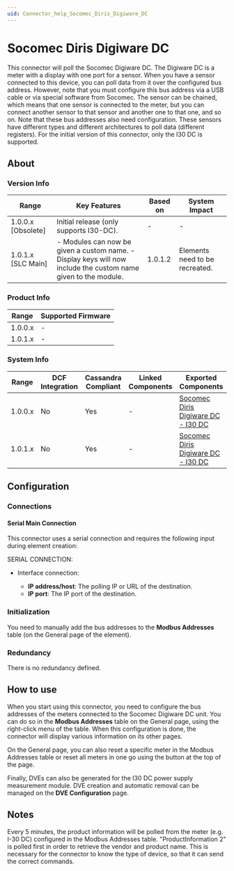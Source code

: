 ```yaml
---
uid: Connector_help_Socomec_Diris_Digiware_DC
---
```


# Socomec Diris Digiware DC

This connector will poll the Socomec Digiware DC. The Digiware DC is a meter with a display with one port for a sensor. When you have a sensor connected to this device, you can poll data from it over the configured bus address. However, note that you must configure this bus address via a USB cable or via special software from Socomec. The sensor can be chained, which means that one sensor is connected to the meter, but you can connect another sensor to that sensor and another one to that one, and so on. Note that these bus addresses also need configuration. These sensors have different types and different architectures to poll data (different registers). For the initial version of this connector, only the I30 DC is supported.

## About

### Version Info

| **Range**            | **Key Features**                                                                                                | **Based on** | **System Impact**              |
|----------------------|-----------------------------------------------------------------------------------------------------------------|--------------|--------------------------------|
| 1.0.0.x \[Obsolete\] | Initial release (only supports I30-DC).                                                                         | \-           | \-                             |
| 1.0.1.x \[SLC Main\] | \- Modules can now be given a custom name. - Display keys will now include the custom name given to the module. | 1.0.1.2      | Elements need to be recreated. |

### Product Info

| **Range** | **Supported Firmware** |
|-----------|------------------------|
| 1.0.0.x   | \-                     |
| 1.0.1.x   | \-                     |

### System Info

| **Range** | **DCF Integration** | **Cassandra Compliant** | **Linked Components** | **Exported Components**                                                                                  |
|-----------|---------------------|-------------------------|-----------------------|----------------------------------------------------------------------------------------------------------|
| 1.0.0.x   | No                  | Yes                     | \-                    | [Socomec Diris Digiware DC - I30 DC](xref:Connector_help_Socomec_Diris_Digiware_DC_-_I30_DC) |
| 1.0.1.x   | No                  | Yes                     | \-                    | [Socomec Diris Digiware DC - I30 DC](xref:Connector_help_Socomec_Diris_Digiware_DC_-_I30_DC) |

## Configuration

### Connections

#### Serial Main Connection

This connector uses a serial connection and requires the following input during element creation:

SERIAL CONNECTION:

- Interface connection:

  - **IP address/host**: The polling IP or URL of the destination.
  - **IP port**: The IP port of the destination.

### Initialization

You need to manually add the bus addresses to the **Modbus Addresses** table (on the General page of the element).

### Redundancy

There is no redundancy defined.

## How to use

When you start using this connector, you need to configure the bus addresses of the meters connected to the Socomec Digiware DC unit. You can do so in the **Modbus Addresses** table on the General page, using the right-click menu of the table. When this configuration is done, the connector will display various information on its other pages.

On the General page, you can also reset a specific meter in the Modbus Addresses table or reset all meters in one go using the button at the top of the page.

Finally, DVEs can also be generated for the I30 DC power supply measurement module. DVE creation and automatic removal can be managed on the **DVE Configuration** page.

## Notes

Every 5 minutes, the product information will be polled from the meter (e.g. I-30 DC) configured in the Modbus Addresses table. "ProductInformation 2" is polled first in order to retrieve the vendor and product name. This is necessary for the connector to know the type of device, so that it can send the correct commands.
